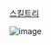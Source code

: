 [스킬트리](https://school.programmers.co.kr/learn/courses/30/lessons/49993)

![image](https://github.com/koreaIT-study/programmers/assets/92290312/69297bb2-42fd-4fc4-87e3-94c8da17f8d3)
